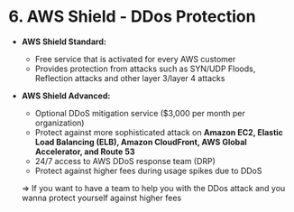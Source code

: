 # 6. AWS Shield - DDos Protection

- **AWS Shield Standard:**
    - Free service that is activated for every AWS customer
    - Provides protection from attacks such as SYN/UDP Floods, Reflection attacks and other layer 3/layer 4 attacks
- **AWS Shield Advanced:**
    - Optional DDoS mitigation service ($3,000 per month per organization)
    - Protect against more sophisticated attack on **Amazon EC2, Elastic Load Balancing (ELB), Amazon CloudFront, AWS Global Accelerator, and Route 53**
    - 24/7 access to AWS DDoS response team (DRP)
    - Protect against higher fees during usage spikes due to DDoS

    ⇒ If you want to have a team to help you with the DDos attack and you wanna protect yourself against higher fees